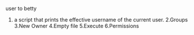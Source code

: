 user to betty
1. a script that prints the effective username of the current user.
2.Groups
3.New Owner
4.Empty file
5.Execute
6.Permissions
